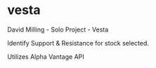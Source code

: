 # vesta
David Milling - Solo Project - Vesta

Identify Support & Resistance for stock selected.

Utilizes Alpha Vantage API
